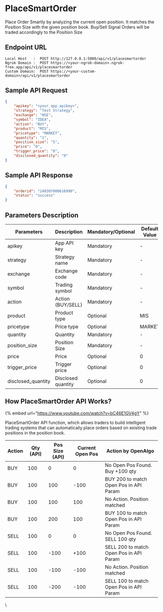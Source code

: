 # PlaceSmartOrder

Place Order Smartly by analyzing the current open position. It matches the Position Size with the given position book. Buy/Sell Signal Orders will be traded accordingly to the Position Size



## Endpoint URL

```http
Local Host   :  POST http://127.0.0.1:5000/api/v1/placesmartorder
Ngrok Domain :  POST https://<your-ngrok-domain>.ngrok-free.app/api/v1/placesmartorder
Custom Domain:  POST https://<your-custom-domain>/api/v1/placesmartorder
```

## Sample API Request

```json
{
    "apikey": "<your_app_apikey>",
    "strategy": "Test Strategy",
    "exchange": "NSE",
    "symbol": "IDEA",
    "action": "BUY",
    "product": "MIS",
    "pricetype": "MARKET",
    "quantity": "1",
    "position_size": "5",
    "price": "0",
    "trigger_price": "0",
    "disclosed_quantity": "0"
}
```

## Sample API Response

```json
{
    "orderid": "240307000616990",
    "status": "success"
}
```

## Parameters Description

| Parameters          | Description        | Mandatory/Optional | Default Value |
| ------------------- | ------------------ | ------------------ | ------------- |
| apikey              | App API key        | Mandatory          | -             |
| strategy            | Strategy name      | Mandatory          | -             |
| exchange            | Exchange code      | Mandatory          | -             |
| symbol              | Trading symbol     | Mandatory          | -             |
| action              | Action (BUY/SELL)  | Mandatory          | -             |
| product             | Product type       | Optional           | MIS           |
| pricetype           | Price type         | Optional           | MARKET        |
| quantity            | Quantity           | Mandatory          | -             |
| position\_size      | Position Size      | Mandatory          | -             |
| price               | Price              | Optional           | 0             |
| trigger\_price      | Trigger price      | Optional           | 0             |
| disclosed\_quantity | Disclosed quantity | Optional           | 0             |

## How PlaceSmartOrder API Works?



{% embed url="https://www.youtube.com/watch?v=bC46E1GV4gY" %}



PlaceSmartOrder API function, which allows traders to build intelligent trading systems that can automatically place orders based on existing trade positions in the position book.

| Action | Qty (API) | Pos Size (API) | Current Open Pos | Action by OpenAlgo                      |
| ------ | --------- | -------------- | ---------------- | --------------------------------------- |
| BUY    | 100       | 0              | 0                | No Open Pos Found. Buy +100 qty         |
| BUY    | 100       | 100            | -100             | BUY 200 to match Open Pos in API Param  |
| BUY    | 100       | 100            | 100              | No Action. Position matched             |
| BUY    | 100       | 200            | 100              | BUY 100 to match Open Pos in API Param  |
| SELL   | 100       | 0              | 0                | No Open Pos Found. SELL 100 qty         |
| SELL   | 100       | -100           | +100             | SELL 200 to match Open Pos in API Param |
| SELL   | 100       | -100           | -100             | No Action. Position matched             |
| SELL   | 100       | -200           | -100             | SELL 100 to match Open Pos in API Param |

\
